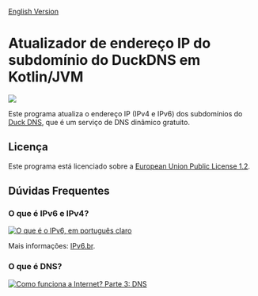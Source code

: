 [English Version](README.EN.md)

# Atualizador de endereço IP do subdomínio do DuckDNS em Kotlin/JVM

[![](https://www.duckdns.org/img/ducky_icon.png)](https://www.duckdns.org)

Este programa atualiza o endereço IP (IPv4 e IPv6) dos subdomínios do [Duck DNS](https://www.duckdns.org), que é um
serviço de DNS dinâmico gratuito.

## Licença

Este programa está licenciado sobre a [European Union Public License 1.2](LICENSE).

## Dúvidas Frequentes

### O que é IPv6 e IPv4?

[![O que é o IPv6, em português claro](https://img.youtube.com/vi/_JbLr_C-HLk/0.jpg)](https://www.youtube.com/watch?v=_JbLr_C-HLk)

Mais informações: [IPv6.br](https://ipv6.br/).

### O que é DNS?

[![Como funciona a Internet? Parte 3: DNS](https://img.youtube.com/vi/ACGuo26MswI/0.jpg)](https://www.youtube.com/watch?v=ACGuo26MswI)